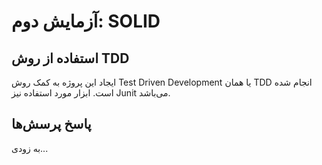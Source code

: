 # آزمایش دوم: SOLID
## استفاده از روش TDD
ایجاد این پروژه به کمک روش Test Driven Development یا همان TDD انجام شده است. ابزار مورد استفاده نیز Junit می‌باشد.
## پاسخ پرسش‌ها
به زودی...
